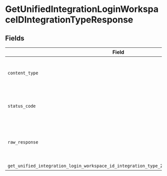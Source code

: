 # GetUnifiedIntegrationLoginWorkspaceIDIntegrationTypeResponse


## Fields

| Field                                                                                     | Type                                                                                      | Required                                                                                  | Description                                                                               |
| ----------------------------------------------------------------------------------------- | ----------------------------------------------------------------------------------------- | ----------------------------------------------------------------------------------------- | ----------------------------------------------------------------------------------------- |
| `content_type`                                                                            | *Optional[str]*                                                                           | :heavy_check_mark:                                                                        | HTTP response content type for this operation                                             |
| `status_code`                                                                             | *Optional[int]*                                                                           | :heavy_check_mark:                                                                        | HTTP response status code for this operation                                              |
| `raw_response`                                                                            | [requests.Response](https://requests.readthedocs.io/en/latest/api/#requests.Response)     | :heavy_minus_sign:                                                                        | Raw HTTP response; suitable for custom response parsing                                   |
| `get_unified_integration_login_workspace_id_integration_type_200_application_json_string` | *Optional[str]*                                                                           | :heavy_minus_sign:                                                                        | Successful                                                                                |